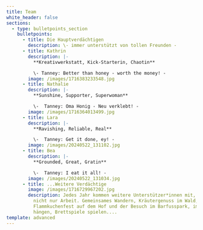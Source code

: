 ```yaml
---
title: Team
white_header: false
sections:
  - type: bulletpoints_section
    bulletpoints:
      - title: Die Hauptverdächtigen
        description: \- immer unterstützt von tollen Freunden -
      - title: Kathrin
        description: |-
          **Kreativwerkstatt, Kick-Starterin, Chaotin**

          \- Tanney: Better than honey - worth the money! -
        image: /images/1716383233548.jpg
      - title: Nathalie
        description: |-
          **Sunshine, Supporter, Superwoman**

          \-  Tanney: Oma Honig - Neu verklebt! -
        image: /images/1716364013499.jpg
      - title: Lara
        description: |-
          **Ravishing, Reliable, Real**

          \-  Tanney: Get it done, ey! -
        image: /images/20240522_131102.jpg
      - title: Bea
        description: |-
          **Grounded, Great, Gratin**

          \-  Tanney: I eat it all! -
        image: /images/20240522_131034.jpg
      - title: ...Weitere Verdächtige
        image: /images/1716729967202.jpg
        description: Jedes Jahr kommen weitere Unterstützer*innen mit, denn Tanney ist
          nicht nur Arbeit. Gemeinsames Wandern, Kräutergenuss im Wald, ein
          Flammkuchenfest auf dem Hof und der Besuch im Barfusspark, im Whirpool
          hängen, Brettspiele spielen....
template: advanced
---
```

